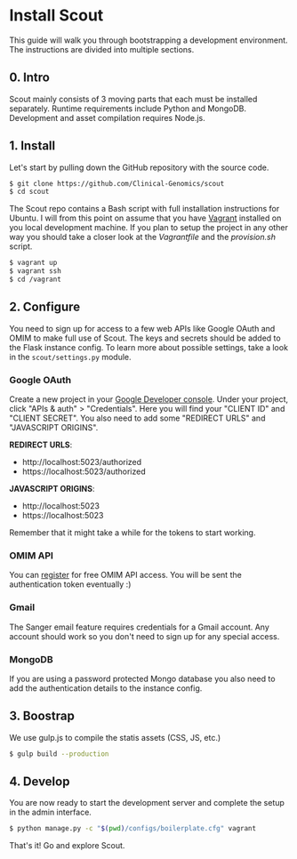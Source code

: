 # Install Scout
This guide will walk you through bootstrapping a development environment.
The instructions are divided into multiple sections.


## 0. Intro
Scout mainly consists of 3 moving parts that each must be installed
separately. Runtime requirements include Python and MongoDB. Development
and asset compilation requires Node.js.


## 1. Install
Let's start by pulling down the GitHub repository with the source code.

```bash
$ git clone https://github.com/Clinical-Genomics/scout
$ cd scout
```

The Scout repo contains a Bash script with full installation instructions
for Ubuntu. I will from this point on assume that you have [Vagrant][vagrant]
installed on you local development machine. If you plan to setup the
project in any other way you should take a closer look at the *Vagrantfile*
and the *provision.sh* script.

```bash
$ vagrant up
$ vagrant ssh
$ cd /vagrant
```


## 2. Configure
You need to sign up for access to a few web APIs like Google OAuth and
OMIM to make full use of Scout. The keys and secrets should be added to
the Flask instance config. To learn more about possible settings, take a
look in the ``scout/settings.py`` module.

### Google OAuth
Create a new project in your [Google Developer console][google-console].
Under your project, click "APIs & auth" > "Credentials". Here you will
find your "CLIENT ID" and "CLIENT SECRET". You also need to add some
"REDIRECT URLS" and "JAVASCRIPT ORIGINS".

**REDIRECT URLS**:

  - http://localhost:5023/authorized
  - https://localhost:5023/authorized

**JAVASCRIPT ORIGINS**:

  - http://localhost:5023
  - https://localhost:5023

Remember that it might take a while for the tokens to start working.

### OMIM API
You can [register][omim-register] for free OMIM API access. You will be
sent the authentication token eventually :)

### Gmail
The Sanger email feature requires credentials for a Gmail account. Any
account should work so you don't need to sign up for any special access.

### MongoDB
If you are using a password protected Mongo database you also need to add
the authentication details to the instance config.


## 3. Boostrap
We use gulp.js to compile the statis assets (CSS, JS, etc.)

```bash
$ gulp build --production
```


## 4. Develop
You are now ready to start the development server and complete the setup
in the admin interface.

```bash
$ python manage.py -c "$(pwd)/configs/boilerplate.cfg" vagrant
```

That's it! Go and explore Scout.



[google-console]: https://console.developers.google.com/project
[omim-register]: http://omim.org/api
[vagrant]: https://www.vagrantup.com/

